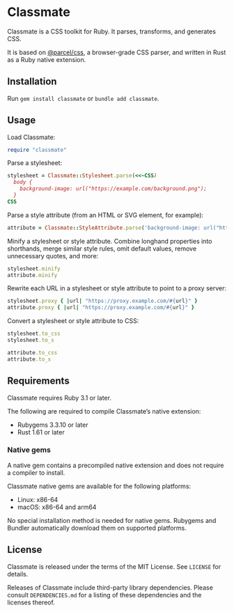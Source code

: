 # Classmate

Classmate is a CSS toolkit for Ruby. It parses, transforms, and generates CSS.

It is based on [@parcel/css], a browser-grade CSS parser, and written in Rust as a Ruby native extension.

[@parcel/css]: https://github.com/parcel-bundler/parcel-css

## Installation

Run `gem install classmate` or `bundle add classmate`.

## Usage

Load Classmate:

```ruby
require "classmate"
```

Parse a stylesheet:

```ruby
stylesheet = Classmate::Stylesheet.parse(<<~CSS)
  body {
    background-image: url("https://example.com/background.png");
  }
CSS
```

Parse a style attribute (from an HTML or SVG element, for example):

```ruby
attribute = Classmate::StyleAttribute.parse('background-image: url("https://example.com/background.png");')
```

Minify a stylesheet or style attribute. Combine longhand properties into shorthands, merge similar
style rules, omit default values, remove unnecessary quotes, and more:

```ruby
stylesheet.minify
attribute.minify
```

Rewrite each URL in a stylesheet or style attribute to point to a proxy server:

```ruby
stylesheet.proxy { |url| "https://proxy.example.com/#{url}" }
attribute.proxy { |url| "https://proxy.example.com/#{url}" }
```

Convert a stylesheet or style attribute to CSS:

```ruby
stylesheet.to_css
stylesheet.to_s

attribute.to_css
attribute.to_s
```

## Requirements

Classmate requires Ruby 3.1 or later.

The following are required to compile Classmate’s native extension:

* Rubygems 3.3.10 or later
* Rust 1.61 or later

### Native gems

A native gem contains a precompiled native extension and does not require a compiler to install.

Classmate native gems are available for the following platforms:

* Linux: x86-64
* macOS: x86-64 and arm64

No special installation method is needed for native gems. Rubygems and Bundler automatically
download them on supported platforms.

## License

Classmate is released under the terms of the MIT License. See `LICENSE` for details.

Releases of Classmate include third-party library dependencies. Please consult `DEPENDENCIES.md`
for a listing of these dependencies and the licenses thereof.

